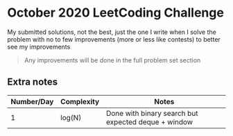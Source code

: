 #  October 2020 LeetCoding Challenge
My submitted solutions, not the best, just the one I write when I solve the problem with no to few improvements (more or less like contests) to better see my improvements
> Any improvements will be done in the full problem set section

## Extra notes
|Number/Day|Complexity|Notes|
|-|-|-|
|1|log(N)|Done with binary search but expected deque + window